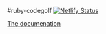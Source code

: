 #ruby-codegolf [![Netlify Status](https://api.netlify.com/api/v1/badges/b5e48fbb-9696-4acb-9e87-83988c41ee5c/deploy-status)](https://app.netlify.com/sites/codegolfrb/deploys)

[The documenation](https://codegolfrb.netlify.com/)
